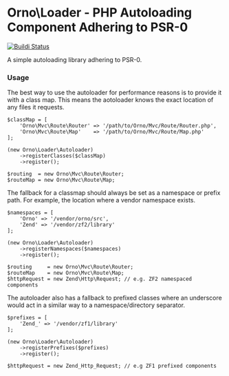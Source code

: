 # Orno\Loader - PHP Autoloading Component Adhering to PSR-0

[![Buildi Status](https://travis-ci.org/orno/loader.png?branch=master)](https://travis-ci.org/orno/loader)

A simple autoloading library adhering to PSR-0.

### Usage

The best way to use the autoloader for performance reasons is to provide it with a class map. This means the aotoloader
knows the exact location of any files it requests.

    $classMap = [
        'Orno\Mvc\Route\Router' => '/path/to/Orno/Mvc/Route/Router.php',
        'Orno\Mvc\Route\Map'    => '/path/to/Orno/Mvc/Route/Map.php'
    ];

    (new Orno\Loader\Autoloader)
        ->registerClasses($classMap)
        ->register();

    $routing  = new Orno\Mvc\Route\Router;
    $routeMap = new Orno\Mvc\Route\Map;

The fallback for a classmap should always be set as a namespace or prefix path. For example, the location where a vendor namespace exists.

    $namespaces = [
        'Orno' => '/vendor/orno/src',
        'Zend' => '/vendor/zf2/library'
    ];

    (new Orno\Loader\Autoloader)
        ->registerNamespaces($namespaces)
        ->register();

    $routing     = new Orno\Mvc\Route\Router;
    $routeMap    = new Orno\Mvc\Route\Map;
    $httpRequest = new Zend\Http\Request; // e.g. ZF2 namespaced components

The autoloader also has a fallback to prefixed classes where an underscore would act in a similar way to a namespace/directory separator.

    $prefixes = [
        'Zend_' => '/vendor/zf1/library'
    ];

    (new Orno\Loader\Autoloader)
        ->registerPrefixes($prefixes)
        ->register();

    $httpRequest = new Zend_Http_Request; // e.g ZF1 prefixed components